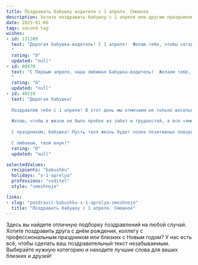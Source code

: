 ```yaml
---
title: Поздравить бабушку водителя с 1 апреля. Смешное
description: Хотите поздравить бабушку с 1 апреля или другим праздником? Наш ИИ создаст незабываемое поздравление, а вы обязательно выделитесь среди других.  
date: 2025-01-06
tags: second tag
wishes:
- id: 131389
  text: "Дорогая бабушка-водитель! С 1 апреля!  Желаю тебе, чтобы сегодня все твои пассажиры были исключительно вежливыми, а все светофоры горели только зелёным (ну, почти все!). Пусть твой автомобиль сегодня станет машиной времени, перевозящей тебя только в самые приятные моменты, а  бензин  стоил бы меньше, чем  ведро  сметаны!  Будь здорова и бодра, как новый \"Мерседес\"!
  "
  rating: "0"
  updated: "null"
- id: 80470
  text: "С Первым апреля, наша любимая Бабушка-водитель!  Желаем тебе, чтобы в этот день все твои \"попутчики\" были максимально доброжелательными, а  \"дорожные знаки\" указывали только на приятные места! 😉
  "
  rating: "0"
  updated: "null"
- id: 40210
  text: "Дорогая бабушка!
  
  Поздравляю тебя с 1 апреля! В этот день мы отмечаем не только веселье и шутки, но и твоё мастерство водителя! Пусть дороги всегда ведут к самым ярким и радостным событиям, а светофоры замирают в ожидании твоих зажигательных манёвров!
  
  Желаю, чтобы в жизни не было пробок из забот и трудностей, а все «ямы» превращались в «вёдра» с сюрпризами! Пусть каждый твой поездка будет как комедия — с множеством смешных моментов и горящими от смеха пассажирами!
  
  С праздником, бабушка! Пусть твоя жизнь будет полна позитивных поворотов и умора на каждом километре! Бип-бип! 🚗💨
  
  С любовью, твой внук!"
  rating: "0"
  updated: "null"

selectedValues:
  recipients: "babushku"
  holidays: "s-1-aprelya"
  professions: "voditel"
  style: "smeshnoje"

links:
- slug: "pozdravit-babushku-s-1-aprelya-smeshnoje"
  title: "Поздравить бабушку с 1 апреля. Смешное"
---
```


Здесь вы найдете отличную подборку поздравлений на любой случай.
Хотите поздравить друга с днём рождения, коллегу с профессиональным праздником или близких с Новым годом? У нас есть всё, чтобы сделать ваш поздравительный текст незабываемым. Выбирайте нужную категорию и находите лучшие слова для ваших близких и друзей!
